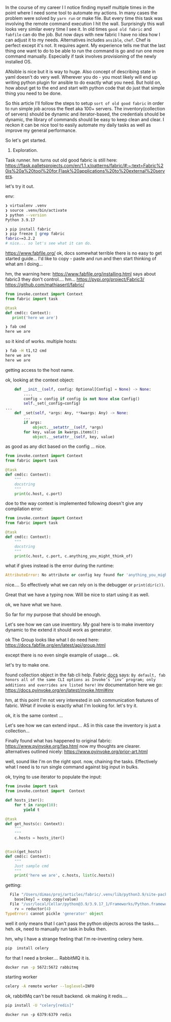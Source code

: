 In the course of my career I I  notice finding myself multiple times in the point where I need some tool to automate my actions.
In many cases the problem were solved by `yarn run` or make file.
But every time this task was involving the remote command execution I hit the wall.
Surprisingly this wall looks very similar every time I see it.
In old times `good old fabric` and  `fabfile` can do the job. But now days with new fabric I have no idea  how I  can  adjust it to my needs. Alternatives includes `ansible`, `chef`.
Chef is perfect except it's not.  It requires agent. My experience tells me that the last thing one want to do to be able to run the command is go and run one more command manually. Especially if task  involves provisioning of the newly installed OS.

ANsible is nice but it is way to huge. Also concept of describing state in yaml doesn't do very well. Wherever you do - you most likely will end up writing python plugin for ansible to do exactly what you need.
But hold on, how about get to the end and start with python code that do just that simple thing you need to be done.

So this article I'll follow the steps to setup `sort of old good fabric` in order to run simple job across the fleet  aka 100+ servers. The inventory(collection of servers) should be dynamic and iterator-based, the credentials should be dynamic, the library of commands should be easy to keep clean and clear.
I reckon it can be nice tool to  easily  automate  my daily tasks as well as improve my general performance.

So let's get started.
1. Exploration.

Task runner.
hm turns out old good fabric is still here:
https://flask.palletsprojects.com/en/1.1.x/patterns/fabric/#:~:text=Fabric%20is%20a%20tool%20for,Flask%20applications%20to%20external%20servers.

let's try it out.

env:
```bash
❯ virtualenv .venv
❯ source .venv/bin/activate
❯ python --version
Python 3.9.17

❯ pip install fabric
❯ pip freeze | grep fabric
fabric==3.2.2
# nice... so let's see what it can do. 

```
https://www.fabfile.org/
ok, docs somewhat terrible there is no easy to get started guide... 
I'd like to copy - paste and run and then start thinking of what am I doing... 


hm, the warning here:
 https://www.fabfile.org/installing.html
 says about fabric3 they don't control.... hm... 
 https://pypi.org/project/Fabric3/
 https://github.com/mathiasertl/fabric/
 ```python
from invoke.context import Context
from fabric import task

@task
def cmd(c: Context):
    print('here we are')
```

```bash
❯ fab cmd
here we are
```

so it kind of works. 
multiple hosts:
```bash
❯ fab -H t1,t2 cmd
here we are
here we are
```

getting access to the host name. 

ok, looking at the context object:
```python
    def __init__(self, config: Optional[Config] = None) -> None:
        ....
        config = config if config is not None else Config()
        self._set(_config=config)
...
    def _set(self, *args: Any, **kwargs: Any) -> None:
        ...
        if args:
            object.__setattr__(self, *args)
        for key, value in kwargs.items():
            object.__setattr__(self, key, value)
```

as good as any dict based on the config ... nice. 

```python
from invoke.context import Context
from fabric import task

@task
def cmd(c: Context):
    """
    docstring
    """
    print(c.host, c.port) 
```

doe to the way context is implemented following doesn't give any compilation error:
```python
from invoke.context import Context
from fabric import task

@task
def cmd(c: Context):
    """
    docstring
    """
    print(c.host, c.port, c.anything_you_might_think_of) 
```

what if gives instead is the error during the runtime:

```python
AttributeError: No attribute or config key found for 'anything_you_might_think_of'
```

nice.... 
So effectively what we can rely on is the debugger or `print(dir(c))`.

Great that we have a typing now. Will be nice to start using it as well. 

ok, we have what we have.

So far for my purpose that should be enough. 


Let's see how we can use inventory.
My goal here is to make inventory dynamic to the extend it should work as generator. 

ok The Group looks like what I do need here:
https://docs.fabfile.org/en/latest/api/group.html

except there is no even single example of usage.... 
ok. 

let's try to make one. 

found collection object in the fab cli help.
Fabric [docs](https://docs.fabfile.org/en/latest/cli.html) says:
```By default, fab honors all of the same CLI options as Invoke’s ‘inv’ program; only additions and overrides are listed here!```
inv documentation here we go:
https://docs.pyinvoke.org/en/latest/invoke.html#inv

hm, at this point I'm not very interested in ssh communication features of fabric. 
WHat if invoke is exactly what I'm looking for. 
let's try it. 

ok, it is the same context ... 

Let's see how we can extend input... 
AS in this case the inventory is just a collection... 

Finally found what has happened to original fabric: https://www.pyinvoke.org/faq.html
now my thoughts are clearer. 
alternatives outlined nicely:
https://www.pyinvoke.org/prior-art.html

well, sound like I'm on the right spot. 
now, chaining the tasks. Effectively what I need is to run single command against big input in bulks. 

ok, trying to use iterator to populate the input:
```python
from invoke import task
from invoke.context import  Context

def hosts_iter():
    for t in range(10):
        yield t

@task
def get_hosts(c: Context):
    """
    """
    c.hosts = hosts_iter()


@task(get_hosts)
def cmd(c: Context):
    """
    Just sample cmd
    """
    print('here we are', c.hosts, list(c.hosts))
```

getting:
```python
  File "/Users/dimas/proj/articles/fabric/.venv/lib/python3.9/site-packages/invoke/config.py", line 1223, in merge_dicts
    base[key] = copy.copy(value)
  File "/usr/local/Cellar/python@3.9/3.9.17_1/Frameworks/Python.framework/Versions/3.9/lib/python3.9/copy.py", line 92, in copy
    rv = reductor(4)
TypeError: cannot pickle 'generator' object
```

well it only means that I can't pass the python objects across  the tasks.... 
heh. ok, need to manually run task in bulks then. 

hm, why I have a strange feeling that I'm re-inventing celery here. 
```bash
pip  install celery
```

for that I need a broker.... 
RabbitMQ it is. 
```bash
docker run -p 5672:5672 rabbitmq
```
starting worker
```bash
celery -A remote worker --loglevel=INFO
```

ok, rabbitMq can't  be result backend. 
ok making it redis.... 
```bash
pip install -U "celery[redis]"
```

```
docker run -p 6379:6379 redis
```

